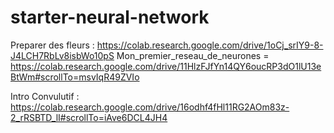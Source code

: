 # starter-neural-network
Preparer des fleurs : https://colab.research.google.com/drive/1oCj_srIY9-8-J4LCH7RbLv8isbWo10pS
Mon_premier_reseau_de_neurones = https://colab.research.google.com/drive/11HlzFJfYn14QY6oucRP3dO1lU13eBtWm#scrollTo=msvIqR49ZVIo

Intro Convulutif : https://colab.research.google.com/drive/16odhf4fHl11RG2AOm83z-2_rRSBTD_lI#scrollTo=iAve6DCL4JH4
